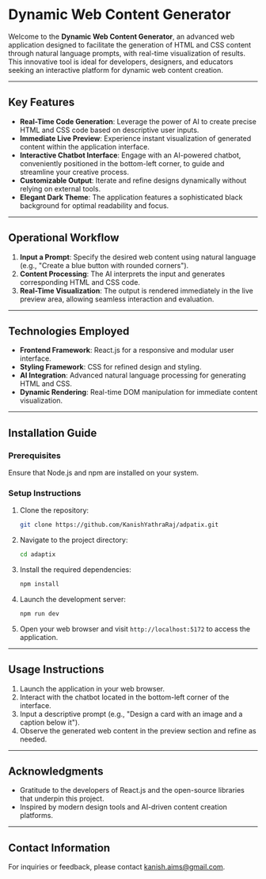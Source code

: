 # Dynamic Web Content Generator

Welcome to the **Dynamic Web Content Generator**, an advanced web application designed to facilitate the generation of HTML and CSS content through natural language prompts, with real-time visualization of results. This innovative tool is ideal for developers, designers, and educators seeking an interactive platform for dynamic web content creation.

---

## Key Features

- **Real-Time Code Generation**: Leverage the power of AI to create precise HTML and CSS code based on descriptive user inputs.
- **Immediate Live Preview**: Experience instant visualization of generated content within the application interface.
- **Interactive Chatbot Interface**: Engage with an AI-powered chatbot, conveniently positioned in the bottom-left corner, to guide and streamline your creative process.
- **Customizable Output**: Iterate and refine designs dynamically without relying on external tools.
- **Elegant Dark Theme**: The application features a sophisticated black background for optimal readability and focus.

---

## Operational Workflow

1. **Input a Prompt**: Specify the desired web content using natural language (e.g., "Create a blue button with rounded corners").
2. **Content Processing**: The AI interprets the input and generates corresponding HTML and CSS code.
3. **Real-Time Visualization**: The output is rendered immediately in the live preview area, allowing seamless interaction and evaluation.

---

## Technologies Employed

- **Frontend Framework**: React.js for a responsive and modular user interface.
- **Styling Framework**: CSS for refined design and styling.
- **AI Integration**: Advanced natural language processing for generating HTML and CSS.
- **Dynamic Rendering**: Real-time DOM manipulation for immediate content visualization.

---

## Installation Guide

### Prerequisites
Ensure that Node.js and npm are installed on your system.

### Setup Instructions

1. Clone the repository:
   ```bash
   git clone https://github.com/KanishYathraRaj/adpatix.git
   ```

2. Navigate to the project directory:
   ```bash
   cd adaptix
   ```

3. Install the required dependencies:
   ```bash
   npm install
   ```

4. Launch the development server:
   ```bash
   npm run dev
   ```

5. Open your web browser and visit `http://localhost:5172` to access the application.

---

## Usage Instructions

1. Launch the application in your web browser.
2. Interact with the chatbot located in the bottom-left corner of the interface.
3. Input a descriptive prompt (e.g., "Design a card with an image and a caption below it").
4. Observe the generated web content in the preview section and refine as needed.

---

## Acknowledgments

- Gratitude to the developers of React.js and the open-source libraries that underpin this project.
- Inspired by modern design tools and AI-driven content creation platforms.
  
---

## Contact Information

For inquiries or feedback, please contact kanish.aims@gmail.com.

